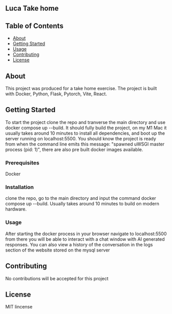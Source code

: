 ## Luca Take home

## Table of Contents

- [About](#about)
- [Getting Started](#getting-started)
- [Usage](#usage)
- [Contributing](#contributing)
- [License](#license)

## About

This project was produced for a take home exercise. The project is built with Docker, Python, Flask, Pytorch, Vite, React.

## Getting Started

To start the project clone the repo and tranverse the main directory and use docker compose up --build. It should fully build the project, on my M1 Mac it usually takes around 10 minutes to install all dependencies, and boot up the server running on localhost:5500. You should know the project is ready from when the command line emits this message: "spawned uWSGI master process (pid: 1)", there are also pre built docker images available.

### Prerequisites

Docker

### Installation

clone the repo, go to the main directory and input the command docker compose up --build. Usually takes around 10 minutes to build on modern hardware.

### Usage

After starting the docker process in your browser navigate to localhost:5500 from there you will be able to interact with a chat window with AI generated responses. You can also view a history of the conversation in the logs section of the website stored on the mysql server

## Contributing

No contributions will be accepted for this project

## License

MIT lincense
